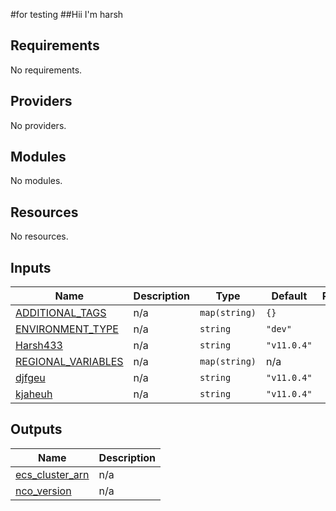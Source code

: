 #for testing
##Hii I'm harsh

<!-- BEGIN_TF_DOCS -->
## Requirements

No requirements.

## Providers

No providers.

## Modules

No modules.

## Resources

No resources.

## Inputs

| Name | Description | Type | Default | Required |
|------|-------------|------|---------|:--------:|
| <a name="input_ADDITIONAL_TAGS"></a> [ADDITIONAL\_TAGS](#input\_ADDITIONAL\_TAGS) | n/a | `map(string)` | `{}` | no |
| <a name="input_ENVIRONMENT_TYPE"></a> [ENVIRONMENT\_TYPE](#input\_ENVIRONMENT\_TYPE) | n/a | `string` | `"dev"` | no |
| <a name="input_Harsh433"></a> [Harsh433](#input\_Harsh433) | n/a | `string` | `"v11.0.4"` | no |
| <a name="input_REGIONAL_VARIABLES"></a> [REGIONAL\_VARIABLES](#input\_REGIONAL\_VARIABLES) | n/a | `map(string)` | n/a | yes |
| <a name="input_djfgeu"></a> [djfgeu](#input\_djfgeu) | n/a | `string` | `"v11.0.4"` | no |
| <a name="input_kjaheuh"></a> [kjaheuh](#input\_kjaheuh) | n/a | `string` | `"v11.0.4"` | no |

## Outputs

| Name | Description |
|------|-------------|
| <a name="output_ecs_cluster_arn"></a> [ecs\_cluster\_arn](#output\_ecs\_cluster\_arn) | n/a |
| <a name="output_nco_version"></a> [nco\_version](#output\_nco\_version) | n/a |
<!-- END_TF_DOCS -->
